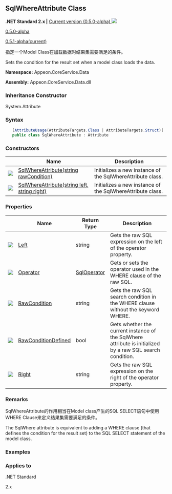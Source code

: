 ## **SqlWhereAttribute Class**

**.NET Standard 2.x |**  <a href="javascript:void(0)" class="dropdown">Current version (0.5.0-alpha) <img src="~/images/dropdown.png"/></a>

<div class="otherversions"  value="versdiv">

<a href="javascript:void(0)">0.5.0-alpha</a>

<a href="javascript:void(0)">0.5.1-alpha(current)</a>

</div>

指定一个Model Class在加载数据时结果集需要满足的条件。

Sets the condition for the result set when a model class loads the data.

 **Namespace:** Appeon.CoreService.Data

 **Assembly:** Appeon.CoreService.Data.dll

### **Inheritance Constructor**

System.Attribute

### **Syntax**

```c#
   [AttributeUsage(AttributeTargets.Class | AttributeTargets.Struct)]
   public class SqlWhereAttribute : Attribute
```

### **Constructors**

|                           | Name                                                         | Description                                                       |
| ------------------------- | ------------------------------------------------------------ | ---------------------------------------------------------- |
| ![](~/images/method.jpeg) | [SqlWhereAttribute(string rawCondition)](Constructor/SqlWhereAttribute1.html) | Initializes a new instance of the SqlWhereAttribute class. |
| ![](~/images/method.jpeg) | [SqlWhereAttribute(string left, string right)](Constructor/SqlWhereAttribute2.html) | Initializes a new instance of the SqlWhereAttribute class. |

### **Properties**

|                             | Name                                                     | Return Type                                             | Description                                                         |
| --------------------------- | -------------------------------------------------------- | ---------------------------------------------------- | ------------------------------------------------------------ |
| ![](~/images/property.jpeg) | [Left](Property/Left.html)                               | string                                               | Gets the raw SQL expression on the left of the operator property. |
| ![](~/images/property.jpeg) | [Operator](Property/Operator.html)                       | [SqlOperator](../../../SqlOperator/SqlOperator.html) | Gets or sets the operator used in the WHERE clause of the raw SQL. |
| ![](~/images/property.jpeg) | [RawCondition](Property/RawCondition.html)               | string                                               | Gets the raw SQL search condition in the WHERE clause without the keyword WHERE. |
| ![](~/images/property.jpeg) | [RawConditionDefined](Property/RawConditionDefined.html) | bool                                                 | Gets whether the current instance of the SqlWhere attribute is initialized by a raw SQL search condition. |
| ![](~/images/property.jpeg) | [Right](Property/Right.html)                             | string                                               | Gets the raw SQL expression on the right of the operator property. |

### **Remarks**

SqlWhereAttribute的作用相当在Model class产生的SQL SELECT语句中使用WHERE Clause来定义结果集需要满足的条件。

The SqlWhere attribute is equivalent to adding a WHERE clause (that defines the condition for the result set) to the SQL SELECT statement of the model class.

### **Examples**



### **Applies to**

.NET Standard 

2.x